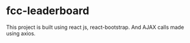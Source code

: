 # fcc-leaderboard
This project is built using react js, react-bootstrap. And AJAX calls made using axios.
